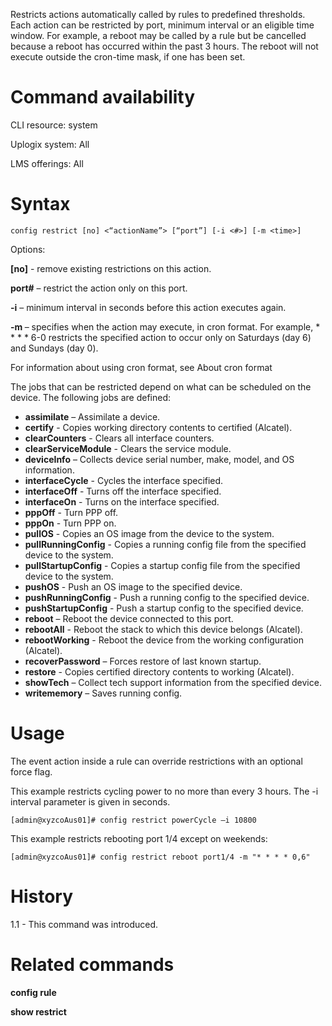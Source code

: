 Restricts actions automatically called by rules to predefined thresholds. Each action can be restricted by port, minimum interval or an eligible time window. For example, a reboot may be called by a rule but be cancelled because a reboot has occurred within the past 3 hours. The reboot will not execute outside the cron-time mask, if one has been set.

# Command availability 

CLI resource: system

Uplogix system: All

LMS offerings: All

# Syntax 

```
config restrict [no] <“actionName”> [“port”] [-i <#>] [-m <time>]
```

Options:

**[no]** - remove existing restrictions on this action.

**port#** – restrict the action only on this port.

**-i** – minimum interval in seconds before this action executes again.

**-m <time>** – specifies when the action may execute, in cron format. For example, * * * * 6-0 restricts the specified action to occur only on Saturdays (day 6) and Sundays (day 0).

For information about using cron format, see About cron format 

The jobs that can be restricted depend on what can be scheduled on the device. The following jobs are defined:

- **assimilate** – Assimilate a device. 
- **certify** - Copies working directory contents to certified (Alcatel).
- **clearCounters** - Clears all interface counters.
- **clearServiceModule** - Clears the service module.
- **deviceInfo** – Collects device serial number, make, model, and OS information.
- **interfaceCycle** - Cycles the interface specified.
- **interfaceOff** - Turns off the interface specified.
- **interfaceOn** - Turns on the interface specified.
- **pppOff** - Turn PPP off.
- **pppOn** - Turn PPP on.
- **pullOS** - Copies an OS image from the device to the system.
- **pullRunningConfig** - Copies a running config file from the specified device to the system.
- **pullStartupConfig** - Copies a startup config file from the specified device to the system.
- **pushOS**  - Push an OS image to the specified device.
- **pushRunningConfig** - Push a running config to the specified device.
- **pushStartupConfig** - Push a startup config to the specified device.
- **reboot** – Reboot the device connected to this port. 
- **rebootAll** - Reboot the stack to which this device belongs (Alcatel).
- **rebootWorking** - Reboot the device from the working configuration (Alcatel).
- **recoverPassword** – Forces restore of last known startup.
- **restore** - Copies certified directory contents to working (Alcatel).
- **showTech** – Collect tech support information from the specified device.
- **writememory** – Saves running config. 

# Usage 

The event action inside a rule can override restrictions with an optional force flag.

This example restricts cycling power to no more than every 3 hours. The -i interval parameter is given in seconds.


```
[admin@xyzcoAus01]# config restrict powerCycle –i 10800
```

This example restricts rebooting port 1/4 except on weekends:

```
[admin@xyzcoAus01]# config restrict reboot port1/4 -m "* * * * 0,6"
```

# History 

1.1 - This command was introduced.

# Related commands 

**config rule**

**show restrict**
